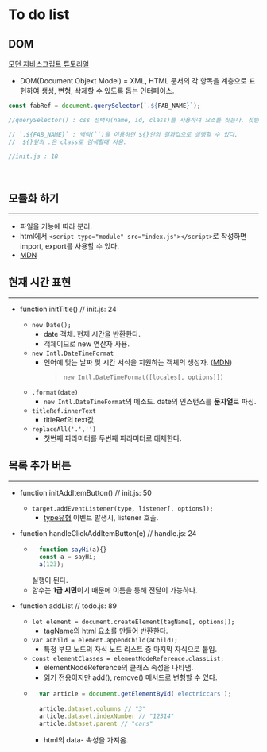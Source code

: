 # To do list

## DOM
[모던 자바스크립트 튜토리얼](https://ko.javascript.info/dom-nodes)
- DOM(Document Objext Model) = XML, HTML 문서의 각 항목을 계층으로 표현하여 생성, 변형, 삭제할 수 있도록 돕는 인터페이스.

```javascript
const fabRef = document.querySelector(`.${FAB_NAME}`);

//querySelector() : css 선택자(name, id, class)를 사용하여 요소를 찾는다. 첫번째로 찾은 값 반환. 

// `.${FAB_NAME}` : 백틱(``)을 이용하면 ${}안의 결과값으로 실행할 수 있다. 
//  ${}앞의 .은 class로 검색할때 사용.

//init.js : 18
```
<br>

## **모듈화 하기**
-----
- 파일을 기능에 따라 분리.
- html에서 ```<script type="module" src="index.js"></script>```로 작성하면 import, export를 사용할 수 있다.
- [MDN](https://developer.mozilla.org/ko/docs/Web/JavaScript/Guide/Modules)
## **현재 시간 표현**
----

- function initTitle() // init.js: 24

    - ```new Date();```
        - date 객체. 현재 시간을 반환한다.
        - 객체이므로 new 연산자 사용.
    - ```new Intl.DateTimeFormat```
        - 언어에 맞는 날짜 및 시간 서식을 지원하는 객체의 생성자. ([MDN](https://developer.mozilla.org/ko/docs/Web/JavaScript/Reference/Global_Objects/Intl/DateTimeFormat))
           >```new Intl.DateTimeFormat([locales[, options]])```
    - ```.format(date)```
        - ```new Intl.DateTimeFormat```의 메소드. date의 인스턴스를 **문자열**로 파싱.
    - ```titleRef.innerText```
        - titleRef의 text값.
    - ```replaceAll('.','')```
        - 첫번째 파라미터를 두번째 파라미터로 대체한다.


## **목록 추가 버튼**
---

- function initAddItemButton() // init.js: 50
    - ```target.addEventListener(type, listener[, options]);```
        - [type유형](https://developer.mozilla.org/ko/docs/Web/Events) 이벤트 발생시, listener 호출.

- function handleClickAddItemButton(e) // handle.js: 24
    - ```js
        function sayHi(a){}
        const a = sayHi;
        a(123);
        ```
        실행이 된다.
    - 함수는 **1급 시민**이기 때문에 이름을 통해 전달이 가능하다.

- function addList // todo.js: 89

    - ```let element = document.createElement(tagName[, options]);```
        - tagName의 html 요소를 만들어 반환한다.
    - ```var aChild = element.appendChild(aChild);```
        - 특정 부모 노드의 자식 노드 리스트 중 마지막 자식으로 붙임.
    - ```const elementClasses = elementNodeReference.classList;```
        - elementNodeReference의 클래스 속성을 나타냄.
        - 읽기 전용이지만 add(), remove() 메서드로 변형할 수 있다.
    - ```js
        var article = document.getElementById('electriccars');
        
        article.dataset.columns // "3"
        article.dataset.indexNumber // "12314"
        article.dataset.parent // "cars"
        ```
        - html의 data- 속성을 가져옴.
